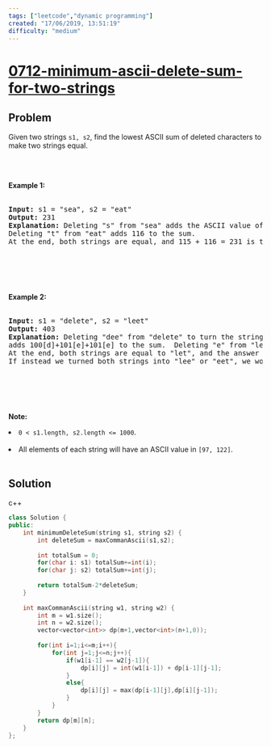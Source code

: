 ```yaml
---
tags: ["leetcode","dynamic programming"]
created: "17/06/2019, 13:51:19"
difficulty: "medium"
---
```


# [0712-minimum-ascii-delete-sum-for-two-strings](https://leetcode.com/problems/minimum-ascii-delete-sum-for-two-strings/)

## Problem
<div><p>Given two strings <code>s1, s2</code>, find the lowest ASCII sum of deleted characters to make two strings equal.</p><br><br><p><b>Example 1:</b><br><br></p><pre><b>Input:</b> s1 = "sea", s2 = "eat"<br><b>Output:</b> 231<br><b>Explanation:</b> Deleting "s" from "sea" adds the ASCII value of "s" (115) to the sum.<br>Deleting "t" from "eat" adds 116 to the sum.<br>At the end, both strings are equal, and 115 + 116 = 231 is the minimum sum possible to achieve this.<br></pre><br><p></p><br><br><p><b>Example 2:</b><br><br></p><pre><b>Input:</b> s1 = "delete", s2 = "leet"<br><b>Output:</b> 403<br><b>Explanation:</b> Deleting "dee" from "delete" to turn the string into "let",<br>adds 100[d]+101[e]+101[e] to the sum.  Deleting "e" from "leet" adds 101[e] to the sum.<br>At the end, both strings are equal to "let", and the answer is 100+101+101+101 = 403.<br>If instead we turned both strings into "lee" or "eet", we would get answers of 433 or 417, which are higher.<br></pre><br><p></p><br><br><p><b>Note:</b><br></p><li><code>0 &lt; s1.length, s2.length &lt;= 1000</code>.</li><br><li>All elements of each string will have an ASCII value in <code>[97, 122]</code>.</li> <br><p></p></div>

## Solution

c++
```c++
class Solution {
public:
    int minimumDeleteSum(string s1, string s2) {
        int deleteSum = maxCommanAscii(s1,s2);
        
        int totalSum = 0;
        for(char i: s1) totalSum+=int(i);
        for(char j: s2) totalSum+=int(j);
        
        return totalSum-2*deleteSum;
    }
    
    int maxCommanAscii(string w1, string w2) {
        int m = w1.size();
        int n = w2.size();
        vector<vector<int>> dp(m+1,vector<int>(n+1,0));
        
        for(int i=1;i<=m;i++){
            for(int j=1;j<=n;j++){
                if(w1[i-1] == w2[j-1]){
                    dp[i][j] = int(w1[i-1]) + dp[i-1][j-1];
                }
                else{
                    dp[i][j] = max(dp[i-1][j],dp[i][j-1]);
                }
            }
        }
        return dp[m][n];
    }
};
​
```
